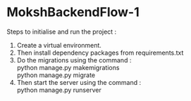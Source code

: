 # MokshBackendFlow-1

Steps to initialise and run the project :

1) Create a virtual environment.
2) Then install dependency packages from requirements.txt
3) Do the migrations using the command :<br />
    python manage.py makemigrations<br />
    python manage.py migrate
4) Then start the server using the command :<br />
    python manage.py runserver
